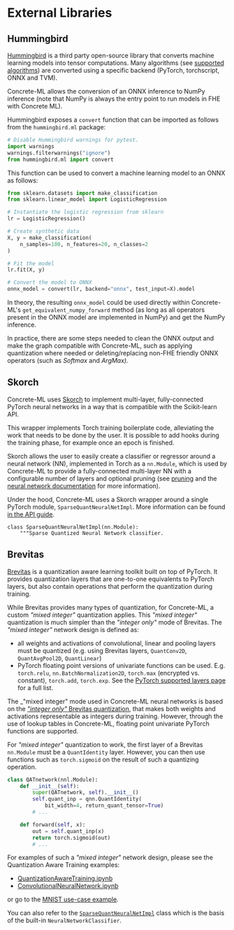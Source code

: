 # External Libraries

## Hummingbird

[Hummingbird](https://microsoft.github.io/hummingbird/) is a third party open-source library that converts machine learning models into tensor computations. Many algorithms (see [supported algorithms](https://microsoft.github.io/hummingbird/api/hummingbird.ml.supported.html)) are converted using a specific backend (PyTorch, torchscript, ONNX and TVM).

Concrete-ML allows the conversion of an ONNX inference to NumPy inference (note that NumPy is always the entry point to run models in FHE with Concrete ML).

Hummingbird exposes a `convert` function that can be imported as follows from the `hummingbird.ml` package:

```python
# Disable Hummingbird warnings for pytest.
import warnings
warnings.filterwarnings("ignore")
from hummingbird.ml import convert
```

This function can be used to convert a machine learning model to an ONNX as follows:

<!--pytest-codeblocks:cont-->

```python
from sklearn.datasets import make_classification
from sklearn.linear_model import LogisticRegression

# Instantiate the logistic regression from sklearn
lr = LogisticRegression()

# Create synthetic data
X, y = make_classification(
    n_samples=100, n_features=20, n_classes=2
)

# Fit the model
lr.fit(X, y)

# Convert the model to ONNX
onnx_model = convert(lr, backend="onnx", test_input=X).model
```

In theory, the resulting `onnx_model` could be used directly within Concrete-ML's `get_equivalent_numpy_forward` method (as long as all operators present in the ONNX model are implemented in NumPy) and get the NumPy inference.

In practice, there are some steps needed to clean the ONNX output and make the graph compatible with Concrete-ML, such as applying quantization where needed or deleting/replacing non-FHE friendly ONNX operators (such as _Softmax_ and _ArgMax)._

## Skorch

Concrete-ML uses [Skorch](https://skorch.readthedocs.io/en/stable/) to implement multi-layer, fully-connected PyTorch neural networks in a way that is compatible with the Scikit-learn API.

This wrapper implements Torch training boilerplate code, alleviating the work that needs to be done by the user. It is possible to add hooks during the training phase, for example once an epoch is finished.

Skorch allows the user to easily create a classifier or regressor around a neural network (NN), implemented in Torch as a `nn.Module`, which is used by Concrete-ML to provide a fully-connected multi-layer NN with a configurable number of layers and optional pruning (see [pruning](../advanced-topics/pruning.md) and the [neural network documentation](../built-in-models/neural-networks.md) for more information).

Under the hood, Concrete-ML uses a Skorch wrapper around a single PyTorch module, `SparseQuantNeuralNetImpl`. More information can be found [in the API guide](../developer-guide/api/concrete.ml.sklearn.qnn.md#class-sparsequantneuralnetimpl).

```
class SparseQuantNeuralNetImpl(nn.Module):
    """Sparse Quantized Neural Network classifier.
```

## Brevitas

[Brevitas](https://github.com/Xilinx/brevitas) is a quantization aware learning toolkit built on top
of PyTorch. It provides quantization layers that are one-to-one equivalents to PyTorch layers, but
also contain operations that perform the quantization during training.

While Brevitas provides many types of quantization, for Concrete-ML, a custom
_"mixed integer"_ quantization
applies. This _"mixed integer"_ quantization is much simpler than the _"integer only"_ mode of Brevitas.
The _"mixed integer"_ network design is defined as:

- all weights and activations of convolutional, linear and pooling layers must be quantized
  (e.g. using Brevitas layers, `QuantConv2D`, `QuantAvgPool2D`, `QuantLinear`)
- PyTorch floating point versions of univariate functions can be used. E.g. `torch.relu`, `nn.BatchNormalization2D`, `torch.max` (encrypted vs. constant), `torch.add`, `torch.exp`. See the [PyTorch supported layers page](../deep-learning/torch_support.md) for a full list.

The \_"mixed integer" mode used in Concrete-ML neural networks is based on the
[_"integer only"_ Brevitas quantization](https://github.com/Xilinx/brevitas#low-precision-integer-only-lenet),
that makes both weights and activations representable as integers during training. However,
through the use of lookup tables in Concrete-ML, floating point univariate PyTorch functions are supported.

For _"mixed integer"_ quantization to work, the first layer of a Brevitas `nn.Module` must be a
`QuantIdentity` layer. However, you can then use functions such as `torch.sigmoid` on the result of
such a quantizing operation.

<!--pytest-codeblocks:skip-->

```python
class QATnetwork(nnl.Module):
    def __init__(self):
        super(QATnetwork, self).__init__()
        self.quant_inp = qnn.QuantIdentity(
            bit_width=4, return_quant_tensor=True)
        # ...

    def forward(self, x):
        out = self.quant_inp(x)
        return torch.sigmoid(out)
        # ...
```

For examples of such a _"mixed integer"_ network design, please see the Quantization Aware Training examples:

- [QuantizationAwareTraining.ipynb](https://github.com/zama-ai/concrete-ml-internal/tree/main/docs/advanced_examples/QuantizationAwareTraining.ipynb)
- [ConvolutionalNeuralNetwork.ipynb](https://github.com/zama-ai/concrete-ml-internal/tree/main/docs/advanced_examples/ConvolutionalNeuralNetwork.ipynb)

or go to the [MNIST use-case example](https://github.com/zama-ai/concrete-ml-internal/blob/main/use_case_examples/mnist/mnist_in_fhe.ipynb).

You can also refer to the [`SparseQuantNeuralNetImpl`](../developer-guide/api/concrete.ml.sklearn.qnn.md#class-sparsequantneuralnetimpl) class which is the basis of the built-in `NeuralNetworkClassifier`.
